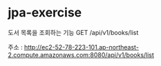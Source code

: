 # jpa-exercise
도서 목록을 조회하는 기능
GET /api/v1/books/list

주소 : http://ec2-52-78-223-101.ap-northeast-2.compute.amazonaws.com:8080/api/v1/books/list
